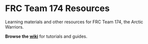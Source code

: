 # FRC Team 174 Resources
Learning materials and other resources for FRC Team 174, the Arctic Warriors.

**Browse the [wiki](https://github.com/ArcticWarriors/team-174-resources/wiki)** for tutorials and guides.
